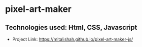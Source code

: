 # pixel-art-maker

## Technologies used: Html, CSS, Javascript

- Project Link: https://mitalishah.github.io/pixel-art-maker-js/
